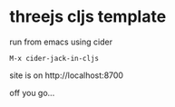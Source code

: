 # threejs cljs template

run from emacs using cider

```M-x cider-jack-in-cljs```

site is on http://localhost:8700

off you go...
